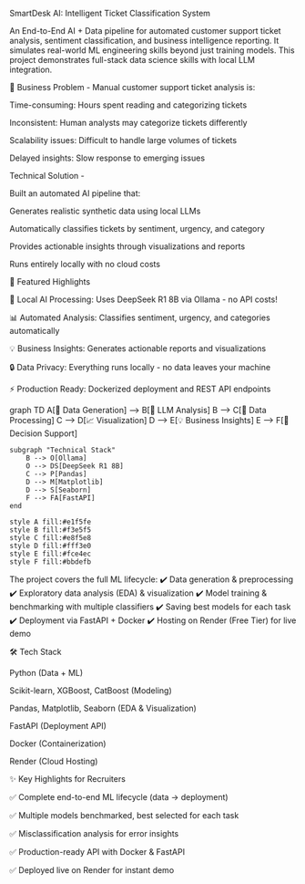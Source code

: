 SmartDesk AI: Intelligent Ticket Classification System

An End-to-End AI + Data pipeline for automated customer support ticket analysis, sentiment classification, and business intelligence reporting. It simulates real-world ML engineering skills beyond just training models. This project demonstrates full-stack data science skills with local LLM integration.

🎯 Business Problem - 
Manual customer support ticket analysis is:

Time-consuming: Hours spent reading and categorizing tickets

Inconsistent: Human analysts may categorize tickets differently

Scalability issues: Difficult to handle large volumes of tickets

Delayed insights: Slow response to emerging issues

Technical Solution -

Built an automated AI pipeline that:

Generates realistic synthetic data using local LLMs

Automatically classifies tickets by sentiment, urgency, and category

Provides actionable insights through visualizations and reports

Runs entirely locally with no cloud costs


🌟 Featured Highlights

🚀 Local AI Processing: Uses DeepSeek R1 8B via Ollama - no API costs!

📊 Automated Analysis: Classifies sentiment, urgency, and categories automatically

💡 Business Insights: Generates actionable reports and visualizations

🔒 Data Privacy: Everything runs locally - no data leaves your machine

⚡ Production Ready: Dockerized deployment and REST API endpoints


graph TD
    A[📝 Data Generation] --> B[🤖 LLM Analysis]
    B --> C[🔄 Data Processing]
    C --> D[📈 Visualization]
    D --> E[💡 Business Insights]
    E --> F[🎯 Decision Support]
    
    subgraph "Technical Stack"
        B --> O[Ollama]
        O --> DS[DeepSeek R1 8B]
        C --> P[Pandas]
        D --> M[Matplotlib]
        D --> S[Seaborn]
        F --> FA[FastAPI]
    end
    
    style A fill:#e1f5fe
    style B fill:#f3e5f5
    style C fill:#e8f5e8
    style D fill:#fff3e0
    style E fill:#fce4ec
    style F fill:#bbdefb

The project covers the full ML lifecycle:
✔️ Data generation & preprocessing
✔️ Exploratory data analysis (EDA) & visualization
✔️ Model training & benchmarking with multiple classifiers
✔️ Saving best models for each task
✔️ Deployment via FastAPI + Docker
✔️ Hosting on Render (Free Tier) for live demo

🛠️ Tech Stack

Python (Data + ML)

Scikit-learn, XGBoost, CatBoost (Modeling)

Pandas, Matplotlib, Seaborn (EDA & Visualization)

FastAPI (Deployment API)

Docker (Containerization)

Render (Cloud Hosting)

✨ Key Highlights for Recruiters

✅ Complete end-to-end ML lifecycle (data → deployment)

✅ Multiple models benchmarked, best selected for each task

✅ Misclassification analysis for error insights

✅ Production-ready API with Docker & FastAPI

✅ Deployed live on Render for instant demo
